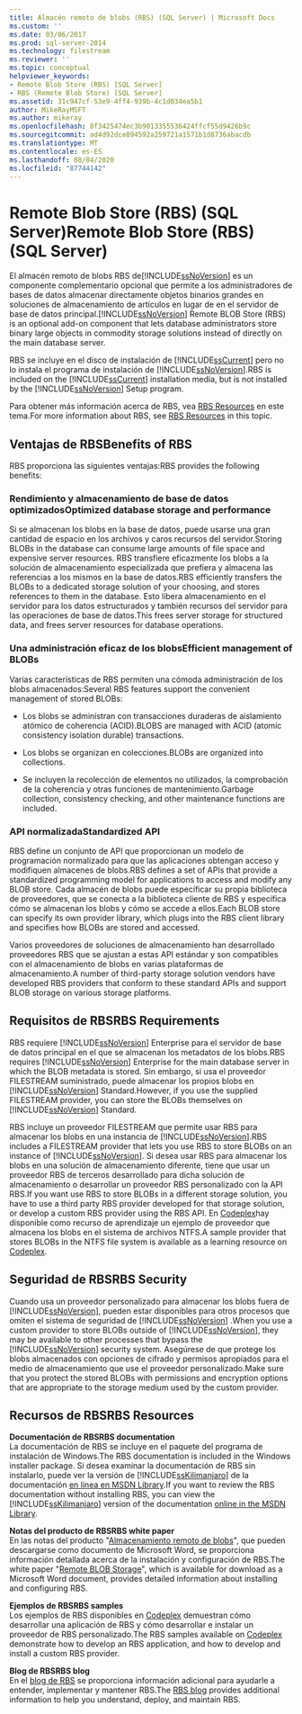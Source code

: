 ```yaml
---
title: Almacén remoto de blobs (RBS) (SQL Server) | Microsoft Docs
ms.custom: ''
ms.date: 03/06/2017
ms.prod: sql-server-2014
ms.technology: filestream
ms.reviewer: ''
ms.topic: conceptual
helpviewer_keywords:
- Remote Blob Store (RBS) [SQL Server]
- RBS (Remote Blob Store) [SQL Server]
ms.assetid: 31c947cf-53e9-4ff4-939b-4c1d034ea5b1
author: MikeRayMSFT
ms.author: mikeray
ms.openlocfilehash: 8f3425474ec3b9013355536424ffcf55d9426b9c
ms.sourcegitcommit: ad4d92dce894592a259721a1571b1d8736abacdb
ms.translationtype: MT
ms.contentlocale: es-ES
ms.lasthandoff: 08/04/2020
ms.locfileid: "87744142"
---
```

# <a name="remote-blob-store-rbs-sql-server"></a><span data-ttu-id="b7741-102">Remote Blob Store (RBS) (SQL Server)</span><span class="sxs-lookup"><span data-stu-id="b7741-102">Remote Blob Store (RBS) (SQL Server)</span></span>
  <span data-ttu-id="b7741-103">El almacén remoto de blobs RBS de[!INCLUDE[ssNoVersion](../../includes/ssnoversion-md.md)] es un componente complementario opcional que permite a los administradores de bases de datos almacenar directamente objetos binarios grandes en soluciones de almacenamiento de artículos en lugar de en el servidor de base de datos principal.</span><span class="sxs-lookup"><span data-stu-id="b7741-103">[!INCLUDE[ssNoVersion](../../includes/ssnoversion-md.md)] Remote BLOB Store (RBS) is an optional add-on component that lets database administrators store binary large objects in commodity storage solutions instead of directly on the main database server.</span></span>  
  
 <span data-ttu-id="b7741-104">RBS se incluye en el disco de instalación de [!INCLUDE[ssCurrent](../../includes/sscurrent-md.md)] pero no lo instala el programa de instalación de [!INCLUDE[ssNoVersion](../../includes/ssnoversion-md.md)].</span><span class="sxs-lookup"><span data-stu-id="b7741-104">RBS is included on the [!INCLUDE[ssCurrent](../../includes/sscurrent-md.md)] installation media, but is not installed by the [!INCLUDE[ssNoVersion](../../includes/ssnoversion-md.md)] Setup program.</span></span>  
  
 <span data-ttu-id="b7741-105">Para obtener más información acerca de RBS, vea [RBS Resources](#rbsresources) en este tema.</span><span class="sxs-lookup"><span data-stu-id="b7741-105">For more information about RBS, see [RBS Resources](#rbsresources) in this topic.</span></span>  
  
## <a name="benefits-of-rbs"></a><span data-ttu-id="b7741-106">Ventajas de RBS</span><span class="sxs-lookup"><span data-stu-id="b7741-106">Benefits of RBS</span></span>  
 <span data-ttu-id="b7741-107">RBS proporciona las siguientes ventajas:</span><span class="sxs-lookup"><span data-stu-id="b7741-107">RBS provides the following benefits:</span></span>  
  
### <a name="optimized-database-storage-and-performance"></a><span data-ttu-id="b7741-108">Rendimiento y almacenamiento de base de datos optimizados</span><span class="sxs-lookup"><span data-stu-id="b7741-108">Optimized database storage and performance</span></span>  
 <span data-ttu-id="b7741-109">Si se almacenan los blobs en la base de datos, puede usarse una gran cantidad de espacio en los archivos y caros recursos del servidor.</span><span class="sxs-lookup"><span data-stu-id="b7741-109">Storing BLOBs in the database can consume large amounts of file space and expensive server resources.</span></span> <span data-ttu-id="b7741-110">RBS transfiere eficazmente los blobs a la solución de almacenamiento especializada que prefiera y almacena las referencias a los mismos en la base de datos.</span><span class="sxs-lookup"><span data-stu-id="b7741-110">RBS efficiently transfers the BLOBs to a dedicated storage solution of your choosing, and stores references to them in the database.</span></span> <span data-ttu-id="b7741-111">Esto libera almacenamiento en el servidor para los datos estructurados y también recursos del servidor para las operaciones de base de datos.</span><span class="sxs-lookup"><span data-stu-id="b7741-111">This frees server storage for structured data, and frees server resources for database operations.</span></span>  
  
### <a name="efficient-management-of-blobs"></a><span data-ttu-id="b7741-112">Una administración eficaz de los blobs</span><span class="sxs-lookup"><span data-stu-id="b7741-112">Efficient management of BLOBs</span></span>  
 <span data-ttu-id="b7741-113">Varias características de RBS permiten una cómoda administración de los blobs almacenados:</span><span class="sxs-lookup"><span data-stu-id="b7741-113">Several RBS features support the convenient management of stored BLOBs:</span></span>  
  
-   <span data-ttu-id="b7741-114">Los blobs se administran con transacciones duraderas de aislamiento atómico de coherencia (ACID).</span><span class="sxs-lookup"><span data-stu-id="b7741-114">BLOBS are managed with ACID (atomic consistency isolation durable) transactions.</span></span>  
  
-   <span data-ttu-id="b7741-115">Los blobs se organizan en colecciones.</span><span class="sxs-lookup"><span data-stu-id="b7741-115">BLOBs are organized into collections.</span></span>  
  
-   <span data-ttu-id="b7741-116">Se incluyen la recolección de elementos no utilizados, la comprobación de la coherencia y otras funciones de mantenimiento.</span><span class="sxs-lookup"><span data-stu-id="b7741-116">Garbage collection, consistency checking, and other maintenance functions are included.</span></span>  
  
### <a name="standardized-api"></a><span data-ttu-id="b7741-117">API normalizada</span><span class="sxs-lookup"><span data-stu-id="b7741-117">Standardized API</span></span>  
 <span data-ttu-id="b7741-118">RBS define un conjunto de API que proporcionan un modelo de programación normalizado para que las aplicaciones obtengan acceso y modifiquen almacenes de blobs.</span><span class="sxs-lookup"><span data-stu-id="b7741-118">RBS defines a set of APIs that provide a standardized programming model for applications to access and modify any BLOB store.</span></span> <span data-ttu-id="b7741-119">Cada almacén de blobs puede especificar su propia biblioteca de proveedores, que se conecta a la biblioteca cliente de RBS y especifica cómo se almacenan los blobs y cómo se accede a ellos.</span><span class="sxs-lookup"><span data-stu-id="b7741-119">Each BLOB store can specify its own provider library, which plugs into the RBS client library and specifies how BLOBs are stored and accessed.</span></span>  
  
 <span data-ttu-id="b7741-120">Varios proveedores de soluciones de almacenamiento han desarrollado proveedores RBS que se ajustan a estas API estándar y son compatibles con el almacenamiento de blobs en varias plataformas de almacenamiento.</span><span class="sxs-lookup"><span data-stu-id="b7741-120">A number of third-party storage solution vendors have developed RBS providers that conform to these standard APIs and support BLOB storage on various storage platforms.</span></span>  
  
## <a name="rbs-requirements"></a><span data-ttu-id="b7741-121">Requisitos de RBS</span><span class="sxs-lookup"><span data-stu-id="b7741-121">RBS Requirements</span></span>  
 <span data-ttu-id="b7741-122">RBS requiere [!INCLUDE[ssNoVersion](../../includes/ssnoversion-md.md)] Enterprise para el servidor de base de datos principal en el que se almacenan los metadatos de los blobs.</span><span class="sxs-lookup"><span data-stu-id="b7741-122">RBS requires [!INCLUDE[ssNoVersion](../../includes/ssnoversion-md.md)] Enterprise for the main database server in which the BLOB metadata is stored.</span></span> <span data-ttu-id="b7741-123">Sin embargo, si usa el proveedor FILESTREAM suministrado, puede almacenar los propios blobs en [!INCLUDE[ssNoVersion](../../includes/ssnoversion-md.md)] Standard.</span><span class="sxs-lookup"><span data-stu-id="b7741-123">However, if you use the supplied FILESTREAM provider, you can store the BLOBs themselves on [!INCLUDE[ssNoVersion](../../includes/ssnoversion-md.md)] Standard.</span></span>  
  
 <span data-ttu-id="b7741-124">RBS incluye un proveedor FILESTREAM que permite usar RBS para almacenar los blobs en una instancia de [!INCLUDE[ssNoVersion](../../includes/ssnoversion-md.md)].</span><span class="sxs-lookup"><span data-stu-id="b7741-124">RBS includes a FILESTREAM provider that lets you use RBS to store BLOBs on an instance of [!INCLUDE[ssNoVersion](../../includes/ssnoversion-md.md)].</span></span> <span data-ttu-id="b7741-125">Si desea usar RBS para almacenar los blobs en una solución de almacenamiento diferente, tiene que usar un proveedor RBS de terceros desarrollado para dicha solución de almacenamiento o desarrollar un proveedor RBS personalizado con la API RBS.</span><span class="sxs-lookup"><span data-stu-id="b7741-125">If you want use RBS to store BLOBs in a different storage solution, you have to use a third party RBS provider developed for that storage solution, or develop a custom RBS provider using the RBS API.</span></span> <span data-ttu-id="b7741-126">En [Codeplex](https://go.microsoft.com/fwlink/?LinkId=210190)hay disponible como recurso de aprendizaje un ejemplo de proveedor que almacena los blobs en el sistema de archivos NTFS.</span><span class="sxs-lookup"><span data-stu-id="b7741-126">A sample provider that stores BLOBs in the NTFS file system is available as a learning resource on [Codeplex](https://go.microsoft.com/fwlink/?LinkId=210190).</span></span>  
  
## <a name="rbs-security"></a><span data-ttu-id="b7741-127">Seguridad de RBS</span><span class="sxs-lookup"><span data-stu-id="b7741-127">RBS Security</span></span>  
 <span data-ttu-id="b7741-128">Cuando usa un proveedor personalizado para almacenar los blobs fuera de [!INCLUDE[ssNoVersion](../../includes/ssnoversion-md.md)], pueden estar disponibles para otros procesos que omiten el sistema de seguridad de [!INCLUDE[ssNoVersion](../../includes/ssnoversion-md.md)] .</span><span class="sxs-lookup"><span data-stu-id="b7741-128">When you use a custom provider to store BLOBs outside of [!INCLUDE[ssNoVersion](../../includes/ssnoversion-md.md)], they may be available to other processes that bypass the [!INCLUDE[ssNoVersion](../../includes/ssnoversion-md.md)] security system.</span></span> <span data-ttu-id="b7741-129">Asegúrese de que protege los blobs almacenados con opciones de cifrado y permisos apropiados para el medio de almacenamiento que use el proveedor personalizado.</span><span class="sxs-lookup"><span data-stu-id="b7741-129">Make sure that you protect the stored BLOBs with permissions and encryption options that are appropriate to the storage medium used by the custom provider.</span></span>  
  
##  <a name="rbs-resources"></a><a name="rbsresources"></a><span data-ttu-id="b7741-130">Recursos de RBS</span><span class="sxs-lookup"><span data-stu-id="b7741-130">RBS Resources</span></span>  
 <span data-ttu-id="b7741-131">**Documentación de RBS**</span><span class="sxs-lookup"><span data-stu-id="b7741-131">**RBS documentation**</span></span>  
 <span data-ttu-id="b7741-132">La documentación de RBS se incluye en el paquete del programa de instalación de Windows.</span><span class="sxs-lookup"><span data-stu-id="b7741-132">The RBS documentation is included in the Windows installer package.</span></span> <span data-ttu-id="b7741-133">Si desea examinar la documentación de RBS sin instalarlo, puede ver la versión de [!INCLUDE[ssKilimanjaro](../../includes/sskilimanjaro-md.md)] de la documentación [en línea en MSDN Library](https://go.microsoft.com/fwlink/?LinkId=210192).</span><span class="sxs-lookup"><span data-stu-id="b7741-133">If you want to review the RBS documentation without installing RBS, you can view the [!INCLUDE[ssKilimanjaro](../../includes/sskilimanjaro-md.md)] version of the documentation [online in the MSDN Library](https://go.microsoft.com/fwlink/?LinkId=210192).</span></span>  
  
 <span data-ttu-id="b7741-134">**Notas del producto de RBS**</span><span class="sxs-lookup"><span data-stu-id="b7741-134">**RBS white paper**</span></span>  
 <span data-ttu-id="b7741-135">En las notas del producto "[Almacenamiento remoto de blobs](https://go.microsoft.com/fwlink/?LinkId=210422)", que pueden descargarse como documento de Microsoft Word, se proporciona información detallada acerca de la instalación y configuración de RBS.</span><span class="sxs-lookup"><span data-stu-id="b7741-135">The white paper "[Remote BLOB Storage](https://go.microsoft.com/fwlink/?LinkId=210422)", which is available for download as a Microsoft Word document, provides detailed information about installing and configuring RBS.</span></span>  
  
 <span data-ttu-id="b7741-136">**Ejemplos de RBS**</span><span class="sxs-lookup"><span data-stu-id="b7741-136">**RBS samples**</span></span>  
 <span data-ttu-id="b7741-137">Los ejemplos de RBS disponibles en [Codeplex](https://go.microsoft.com/fwlink/?LinkId=210190) demuestran cómo desarrollar una aplicación de RBS y cómo desarrollar e instalar un proveedor de RBS personalizado.</span><span class="sxs-lookup"><span data-stu-id="b7741-137">The RBS samples available on [Codeplex](https://go.microsoft.com/fwlink/?LinkId=210190) demonstrate how to develop an RBS application, and how to develop and install a custom RBS provider.</span></span>  
  
 <span data-ttu-id="b7741-138">**Blog de RBS**</span><span class="sxs-lookup"><span data-stu-id="b7741-138">**RBS blog**</span></span>  
 <span data-ttu-id="b7741-139">En el [blog de RBS](https://go.microsoft.com/fwlink/?LinkId=210315) se proporciona información adicional para ayudarle a entender, implementar y mantener RBS.</span><span class="sxs-lookup"><span data-stu-id="b7741-139">The [RBS blog](https://go.microsoft.com/fwlink/?LinkId=210315) provides additional information to help you understand, deploy, and maintain RBS.</span></span>  
  
  
